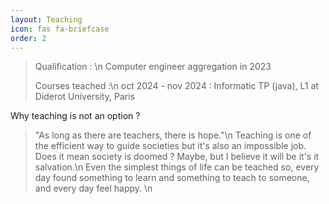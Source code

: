 ```yaml
---
layout: Teaching
icon: fas fa-briefcase
order: 2
---
```


> Qualification : \n
> Computer engineer aggregation in 2023
>
> Courses teached :\n
> oct 2024 - nov 2024 : Informatic TP (java), L1 at Diderot University, Paris


























Why teaching is not an option ?

> "As long as there are teachers, there is hope."\n
> Teaching is one of the efficient way to guide societies but it's also an impossible job. Does it mean society is doomed ? Maybe, but I believe it will be it's it salvation.\n
> Even the simplest things of life can be teached so, every day found something to learn and something to teach to someone, and every day feel happy. \n

